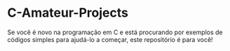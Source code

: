# C-Amateur-Projects
Se você é novo na programação em C e está procurando por exemplos de códigos simples para ajudá-lo a começar, este repositório é para você!
